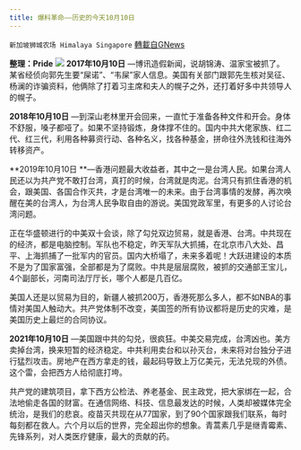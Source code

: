 ```yaml
---
title: 爆料革命——历史的今天10月10日
---
```

`新加坡狮城农场 Himalaya Singapore` [轉載自GNews](https://gnews.org/zh-hans/1590847/)

**整理：Pride**
![](https://assets.gnews.org/wp-content/uploads/2021/10/IMG_2261.jpg)
**2017年10月10日** —博讯造假新闻，说胡锦涛、温家宝被抓了。某省经侦向郭先生要“屎诺”、“韦屎”家人信息。美国有关部门跟郭先生核对吴征、杨澜的诈骗资料，他俩除了打着习主席和夫人的幌子之外，还打着好多中共领导人的幌子。

**2018年10月10日** —到深山老林里开会回来，一直忙于准备各种文件和开会。身体不舒服，嗓子都哑了。如果不坚持锻炼，身体撑不住的。国内中共大佬家族、红二代、红三代，利用各种募资行动、各种名义，找各种基金，拼命往外洗钱和往海外转移资产。

**2019年10月10日 **—香港问题最大收益者，其中之一是台湾人民。如果台湾人民还以为共产党不敢打台湾，真打的时候，台湾就是肉泥。台湾只有抓住香港的机会，跟美国、各国合作灭共，才是台湾唯一的未来。由于台湾事情的发酵，再次唤醒在美的台湾人，为台湾人民争取自由的游说。美国党政军里，有更多的人讨论台湾问题。

正在华盛顿进行的中美双十会谈，除了勾兑双边贸易，就是香港、台湾。中共现在的经济，都是电脑控制。军队也不稳定，昨天军队大抓捕，在北京市八大处、昌平、上海抓捕了一批军内的官员。国内大桥塌了，未来多着呢！大跃进建设的本质不是为了国家富强，全部都是为了腐败。中共是层层腐败，被抓的交通部王宝儿，4个副部长，河南司法厅厅长，哪个人都是几百亿。

美国人还是以贸易为目的，新疆人被抓200万，香港死那么多人，都不如NBA的事情对美国人触动大。共产党体制不改变，美国签的所有协议都将是历史的灾难，是美国历史上最烂的合同协议。

**2021年10月10日** —美国跟中共的勾兑，很疯狂。中美交易完成，台湾凶也。美方卖掉台湾，换来短暂的经济稳定。中共利用卖台和以孙灭台，未来将对台独分子进行猛烈攻击。房地产在西方拿走的钱，最起码导致上万亿美元，无法兑现的外债。这个雷，会把西方人给彻底打垮。

共产党的建筑项目，拿下西方公检法、养老基金、民主政党，把大家绑在一起，合法地偷走各国的财富。在通信网络、科技、信息最发达的时候，人类却被媒体完全统治，是我们的悲哀。疫苗灭共现在从77国家，到了90个国家跟我们联系，每时每刻都在救人。六个月以后的世界，完全超出你的想象。青蒿素几乎是继青霉素、先锋系列，对人类医疗健康，最大的贡献的药。
